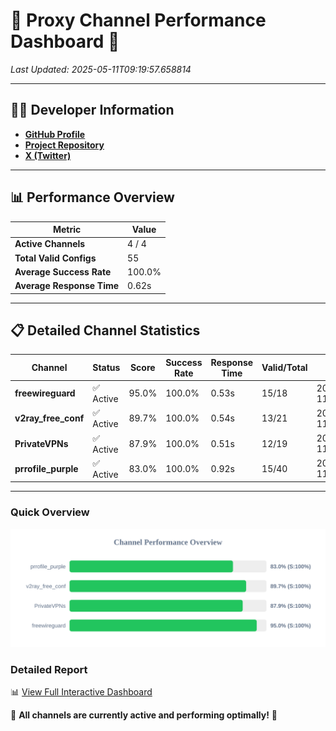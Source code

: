 # 🌟 Proxy Channel Performance Dashboard 🌟

_Last Updated: 2025-05-11T09:19:57.658814_

---

## 👩‍💻 Developer Information

- **[GitHub Profile](https://github.com/4n0nymou3)**  
- **[Project Repository](https://github.com/4n0nymou3/multi-proxy-config-fetcher)**  
- **[X (Twitter)](https://x.com/4n0nymou3)**  

---

## 📊 Performance Overview

| Metric                | Value       |
|-----------------------|-------------|
| **Active Channels**   | 4 / 4       |
| **Total Valid Configs** | 55          |
| **Average Success Rate** | 100.0%      |
| **Average Response Time** | 0.62s       |

---

## 📋 Detailed Channel Statistics

| Channel          | Status     | Score  | Success Rate | Response Time | Valid/Total | Last Success               |
|------------------|------------|--------|--------------|---------------|-------------|----------------------------|
| **freewireguard**  | ✅ Active  | 95.0%  | 100.0% | 0.53s         | 15/18       | 2025-05-11T09:19:57.657160 |
| **v2ray_free_conf**  | ✅ Active  | 89.7%  | 100.0% | 0.54s         | 13/21       | 2025-05-11T09:19:56.564918 |
| **PrivateVPNs**  | ✅ Active  | 87.9%  | 100.0% | 0.51s         | 12/19       | 2025-05-11T09:19:57.105497 |
| **prrofile_purple**  | ✅ Active  | 83.0%  | 100.0% | 0.92s         | 15/40       | 2025-05-11T09:19:55.940275 |

---

### Quick Overview
<div align="center">
  <a href="https://raw.githubusercontent.com/nullluser/NullRepo/refs/heads/main/assets/channel_stats_chart.svg">
    <img src="https://raw.githubusercontent.com/nullluser/NullRepo/refs/heads/main/assets/channel_stats_chart.svg" alt="Source Performance Statistics" width="800">
  </a>
</div>

### Detailed Report
📊 [View Full Interactive Dashboard](https://htmlpreview.github.io/?https://github.com/nullluser/NullRepo/blob/main/assets/performance_report.html)

🎉 **All channels are currently active and performing optimally!** 🎉
